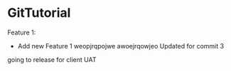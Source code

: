 # GitTutorial

Feature 1:
- Add new Feature 1
weopjrqpojwe
awoejrqowjeo
Updated for commit 3

going to release for client UAT

